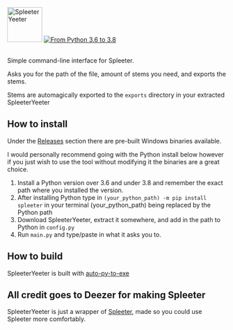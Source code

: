 <img src="https://github.com/flarfmatter/spleeteryeeter/blob/main/other/art/logo.svg" alt="SpleeterYeeter" height="80"/>
<a href="https://www.python.org/"> <img src="https://github.com/flarfmatter/spleeteryeeter/blob/main/other/art/python_version.svg" alt="From Python 3.6 to 3.8"> </a>
<br/>
<br/>


Simple command-line interface for Spleeter.

Asks you for the path of the file, amount of stems you need, and exports the stems.

Stems are automagically exported to the `exports` directory in your extracted SpleeterYeeter

## How to install
Under the [Releases](https://github.com/flarfmatter/spleeteryeeter/releases) section there are pre-built Windows binaries available.

I would personally recommend going with the Python install below however if you just wish to use the tool without modifying it the binaries are a great choice.


1. Install a Python version over 3.6 and under 3.8 and remember the exact path where you installed the version.
2. After installing Python type in `(your_python_path) -m pip install spleeter` in your terminal (your_python_path) being replaced by the Python path
3. Download SpleeterYeeter, extract it somewhere, and add in the path to Python in `config.py`
4. Run `main.py` and type/paste in what it asks you to.

## How to build
SpleeterYeeter is built with <a href="https://pypi.org/project/auto-py-to-exe">auto-py-to-exe</a>

## All credit goes to Deezer for making Spleeter
SpleeterYeeter is just a wrapper of <a href="https://github.com/deezer/spleeter">Spleeter</a>, made so you could use Spleeter more comfortably.
